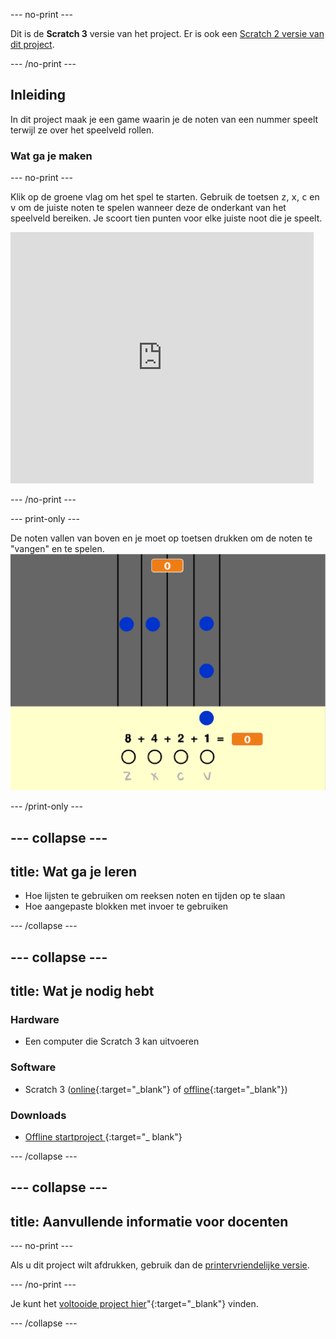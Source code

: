 \--- no-print \---

Dit is de **Scratch 3** versie van het project. Er is ook een [Scratch 2 versie van dit project](https://projects.raspberrypi.org/en/projects/binary-hero-scratch2).

\--- /no-print \---

## Inleiding

In dit project maak je een game waarin je de noten van een nummer speelt terwijl ze over het speelveld rollen.

### Wat ga je maken

\--- no-print \---

Klik op de groene vlag om het spel te starten. Gebruik de toetsen <kbd>z</kbd>, <kbd>x</kbd>, <kbd>c</kbd> en <kbd>v</kbd> om de juiste noten te spelen wanneer deze de onderkant van het speelveld bereiken. Je scoort tien punten voor elke juiste noot die je speelt.

<div class="scratch-preview">
  <iframe allowtransparency="true" width="485" height="402" src="https://scratch.mit.edu/projects/embed/259028053/?autostart=false" frameborder="0" scrolling="no"></iframe>
</div>

\--- /no-print \---

\--- print-only \---

De noten vallen van boven en je moet op toetsen drukken om de noten te "vangen" en te spelen. ![etalage](images/showcase.png)

\--- /print-only \---

## \--- collapse \---

## title: Wat ga je leren

+ Hoe lijsten te gebruiken om reeksen noten en tijden op te slaan
+ Hoe aangepaste blokken met invoer te gebruiken

\--- /collapse \---

## \--- collapse \---

## title: Wat je nodig hebt

### Hardware

+ Een computer die Scratch 3 kan uitvoeren

### Software

+ Scratch 3 ([online](http://rpf.io/scratchon){:target="_blank"} of [offline](http://rpf.io/scratchoff){:target="_blank"})

### Downloads

+ [Offline startproject ](http://rpf.io/p/en/binary-hero-go){:target="_ blank"}

\--- /collapse \---

## \--- collapse \---

## title: Aanvullende informatie voor docenten

\--- no-print \---

Als u dit project wilt afdrukken, gebruik dan de [printervriendelijke versie](https://projects.raspberrypi.org/en/projects/binary-hero/print).

\--- /no-print \---

Je kunt het [voltooide project hier](http://rpf.io/p/en/binary-hero-get)"{:target="_blank"} vinden.

\--- /collapse \---
